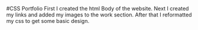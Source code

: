 #CSS Portfolio
First I created the html Body of the website.
Next I created my links and added my images to the work section.
After that I reformatted my css to get some basic design.
